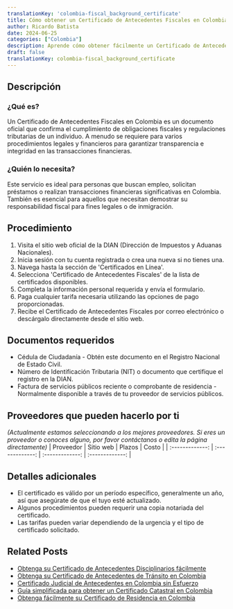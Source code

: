 ```yaml
---
translationKey: 'colombia-fiscal_background_certificate'
title: Cómo obtener un Certificado de Antecedentes Fiscales en Colombia
author: Ricardo Batista
date: 2024-06-25
categories: ["Colombia"]
description: Aprende cómo obtener fácilmente un Certificado de Antecedentes Fiscales en Colombia con nuestra guía paso a paso.
draft: false
translationKey: colombia-fiscal_background_certificate
---
```


## Descripción
### ¿Qué es?
Un Certificado de Antecedentes Fiscales en Colombia es un documento oficial que confirma el cumplimiento de obligaciones fiscales y regulaciones tributarias de un individuo. A menudo se requiere para varios procedimientos legales y financieros para garantizar transparencia e integridad en las transacciones financieras.

### ¿Quién lo necesita?
Este servicio es ideal para personas que buscan empleo, solicitan préstamos o realizan transacciones financieras significativas en Colombia. También es esencial para aquellos que necesitan demostrar su responsabilidad fiscal para fines legales o de inmigración.

## Procedimiento

1. Visita el sitio web oficial de la DIAN (Dirección de Impuestos y Aduanas Nacionales).
2. Inicia sesión con tu cuenta registrada o crea una nueva si no tienes una.
3. Navega hasta la sección de 'Certificados en Línea'.
4. Selecciona 'Certificado de Antecedentes Fiscales' de la lista de certificados disponibles.
5. Completa la información personal requerida y envía el formulario.
6. Paga cualquier tarifa necesaria utilizando las opciones de pago proporcionadas.
7. Recibe el Certificado de Antecedentes Fiscales por correo electrónico o descárgalo directamente desde el sitio web.

## Documentos requeridos

- Cédula de Ciudadanía - Obtén este documento en el Registro Nacional de Estado Civil.
- Número de Identificación Tributaria (NIT) o documento que certifique el registro en la DIAN.
- Factura de servicios públicos reciente o comprobante de residencia - Normalmente disponible a través de tu proveedor de servicios públicos.

## Proveedores que pueden hacerlo por ti
_(Actualmente estamos seleccionando a los mejores proveedores. Si eres un proveedor o conoces alguno, por favor contáctanos o edita la página directamente)_
| Proveedor        |     Sitio web   |     Plazos    |       Costo     |
| :-------------: | :-------------: |  :-------------: | :-------------: |

## Detalles adicionales

- El certificado es válido por un período específico, generalmente un año, así que asegúrate de que el tuyo esté actualizado.
- Algunos procedimientos pueden requerir una copia notariada del certificado.
- Las tarifas pueden variar dependiendo de la urgencia y el tipo de certificado solicitado.


## Related Posts

- [Obtenga su Certificado de Antecedentes Disciplinarios fácilmente](https://tramitit.com/es/guides/colombia/certificado_de_antecedentes_disciplinarios/)
- [Obtenga su Certificado de Antecedentes de Tránsito en Colombia](https://tramitit.com/es/guides/colombia/certificado_de_antecedentes_de_tránsito/)
- [Certificado Judicial de Antecedentes en Colombia sin Esfuerzo](https://tramitit.com/es/guides/colombia/certificado_de_antecedentes_judiciales/)
- [Guía simplificada para obtener un Certificado Catastral en Colombia](https://tramitit.com/es/guides/colombia/certificado_catastral/)
- [Obtenga fácilmente su Certificado de Residencia en Colombia](https://tramitit.com/es/guides/colombia/certificado_de_residencia/)